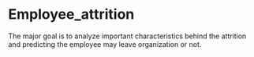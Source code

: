 # Employee_attrition
The major goal is to analyze important characteristics behind the attrition and predicting the employee may leave organization or not.
